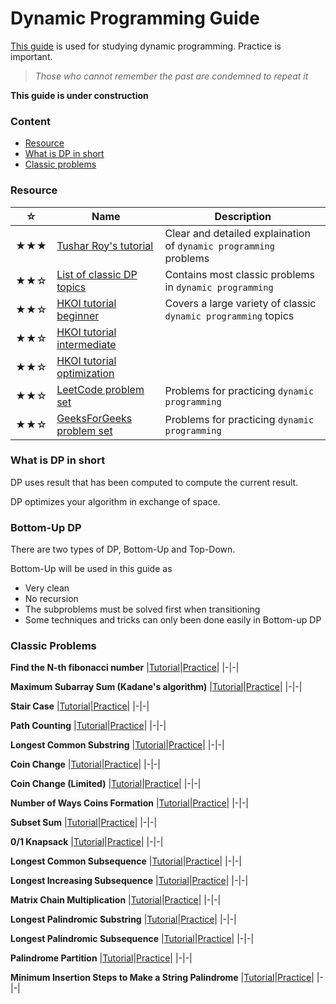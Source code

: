 # Dynamic Programming Guide
[This guide](https://github.com/udontur/cp/blob/main/*Resource/*dpg.md) is used for studying dynamic programming. Practice is important.

> *Those who cannot remember the past are condemned to repeat it*

**This guide is under construction**

### Content
* [Resource](#Resource)
* [What is DP in short](#What-is-DP-in-short)
* [Classic problems](#Classic-problems)

### Resource
|☆|Name|Description|
|-|-|-|
|★★★|[Tushar Roy's tutorial](https://www.youtube.com/playlist?list=PLrmLmBdmIlpsHaNTPP_jHHDx_os9ItYXr)|Clear and detailed explaination of `dynamic programming` problems|
|★★☆|[List of classic DP topics](https://iq.opengenus.org/list-of-dynamic-programming-problems/)|Contains most classic problems in `dynamic programming`|
|★★☆|[HKOI tutorial beginner](https://assets.hkoi.org/training2023/dp-i-adv.pdf)|Covers a large variety of classic `dynamic programming` topics|
|★★☆|[HKOI tutorial intermediate](https://assets.hkoi.org/training2023/dp-ii.pdf)||
|★★☆|[HKOI tutorial optimization](https://assets.hkoi.org/training2023/dp-iii.pdf)||
|★★☆|[LeetCode problem set](https://leetcode.com/tag/dynamic-programming/)|Problems for practicing `dynamic programming`|
|★★☆|[GeeksForGeeks problem set](https://www.geeksforgeeks.org/explore?page=1&category=Dynamic%20Programming&sortBy=submissions)|Problems for practicing `dynamic programming`|

### What is DP in short
DP uses result that has been computed to compute the current result.

DP optimizes your algorithm in exchange of space.

### Bottom-Up DP
There are two types of DP, Bottom-Up and Top-Down.

Bottom-Up will be used in this guide as
* Very clean
* No recursion
* The subproblems must be solved first when transitioning
* Some techniques and tricks can only been done easily in Bottom-up DP

### Classic Problems
**Find the N-th fibonacci number**
|[Tutorial](https://assets.hkoi.org/training2023/dp-i-adv.pdf#page=10)|[Practice](https://leetcode.com/problems/fibonacci-number/description/)|
|-|-|

**Maximum Subarray Sum (Kadane's algorithm)**
|[Tutorial](https://assets.hkoi.org/training2023/dp-i-adv.pdf#page=28)|[Practice](https://leetcode.com/problems/maximum-subarray/description/)|
|-|-|

**Stair Case**
|[Tutorial](youtube.com/watch?v=YBSt1jYwVfU&t=513)|[Practice](https://leetcode.com/problems/climbing-stairs/)|
|-|-|

**Path Counting**
|[Tutorial](https://youtube.com/watch?v=YBSt1jYwVfU&t=846)|[Practice](https://leetcode.com/problems/unique-paths/)|
|-|-|

**Longest Common Substring**
|[Tutorial](https://www.youtube.com/watch?v=BysNXJHzCEs)|[Practice](https://www.geeksforgeeks.org/problems/longest-common-substring1452/1)|
|-|-|

**Coin Change**
|[Tutorial](https://www.youtube.com/watch?v=NJuKJ8sasGk)|[Practice](https://leetcode.com/problems/coin-change/description/)|
|-|-|

**Coin Change (Limited)**
|[Tutorial](https://www.youtube.com/watch?v=Y0ZqKpToTic)|[Practice](https://youtube.com/watch?v=LbQk3bVVMO8)|
|-|-|

**Number of Ways Coins Formation**
|[Tutorial](https://www.youtube.com/watch?v=_fgjrs570YE)|[Practice](https://leetcode.com/problems/coin-change-ii/description/)|
|-|-|

**Subset Sum**
|[Tutorial](https://www.youtube.com/watch?v=s6FhG--P7z0)|[Practice](https://judge.hkoi.org/task/S001)|
|-|-|

**0/1 Knapsack**
|[Tutorial](https://www.youtube.com/watch?v=8LusJS5-AGo)|[Practice](https://www.geeksforgeeks.org/problems/0-1-knapsack-problem0945/1)|
|-|-|

**Longest Common Subsequence**
|[Tutorial](https://www.youtube.com/watch?v=NnD96abizww)|[Practice](https://leetcode.com/problems/longest-common-subsequence/description/)|
|-|-|

**Longest Increasing Subsequence**
|[Tutorial](https://www.youtube.com/watch?v=CE2b_-XfVDk)|[Practice](https://leetcode.com/problems/longest-increasing-subsequence/description/)|
|-|-|

**Matrix Chain Multiplication**
|[Tutorial](https://www.youtube.com/watch?v=vgLJZMUfnsU)|[Practice](https://www.geeksforgeeks.org/problems/matrix-chain-multiplication0303/1)|
|-|-|

**Longest Palindromic Substring**
|[Tutorial](https://www.youtube.com/watch?v=V-sEwsca1ak)|[Practice](https://leetcode.com/problems/longest-palindromic-substring/description/)|
|-|-|

**Longest Palindromic Subsequence**
|[Tutorial](https://www.youtube.com/watch?v=_nCsPn7_OgI)|[Practice](https://leetcode.com/problems/longest-palindromic-subsequence/description/)|
|-|-|

**Palindrome Partition**
|[Tutorial](https://www.youtube.com/watch?v=lDYIvtBVmgo)|[Practice](https://www.geeksforgeeks.org/problems/palindromic-patitioning4845/1)|
|-|-|

**Minimum Insertion Steps to Make a String Palindrome**
|[Tutorial](https://leetcode.com/problems/minimum-insertion-steps-to-make-a-string-palindrome/editorial/)|[Practice](https://leetcode.com/problems/minimum-insertion-steps-to-make-a-string-palindrome/description/)|
|-|-|









